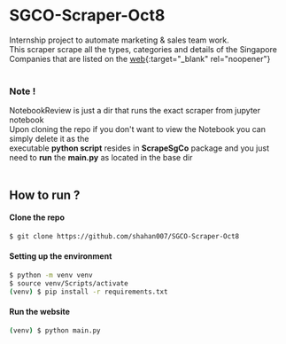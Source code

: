 # SGCO-Scraper-Oct8
Internship project to automate marketing & sales team work.<br>
This scraper scrape all the types, categories and details of the Singapore Companies that are listed on the [web](http://singapore-companies-directory.com/sitemap.htm){:target="_blank" rel="noopener"}
<br><br>

### Note !
NotebookReview is just a dir that runs the exact scraper from jupyter notebook<br>
Upon cloning the repo if you don't want to view the Notebook you can simply delete it as the <br>
executable **python script** resides in **ScrapeSgCo** package and you just need to **run** the **main.py** as located in the base dir
<br><br>

## How to run ?

#### Clone the repo
```bash
$ git clone https://github.com/shahan007/SGCO-Scraper-Oct8
```

#### Setting up the environment
```bash
$ python -m venv venv
$ source venv/Scripts/activate
(venv) $ pip install -r requirements.txt
```

#### Run the website
```bash
(venv) $ python main.py
```
